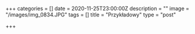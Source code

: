 +++
categories = []
date = 2020-11-25T23:00:00Z
description = ""
image = "/images/img_0834.JPG"
tags = []
title = "Przykładowy"
type = "post"

+++
